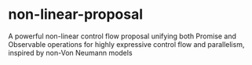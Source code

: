 # non-linear-proposal
A powerful non-linear control flow proposal unifying both Promise and Observable operations for highly expressive control flow and parallelism, inspired by non-Von Neumann models

